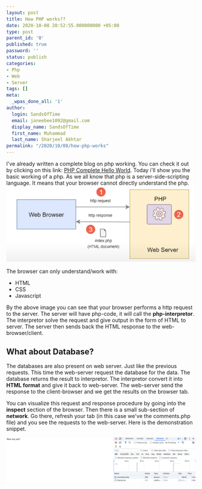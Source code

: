 ```yaml
---
layout: post
title: How PHP works??
date: 2020-10-08 20:52:55.000000000 +05:00
type: post
parent_id: '0'
published: true
password: ''
status: publish
categories:
- Php
- Web
- Server
tags: []
meta:
  _wpas_done_all: '1'
author:
  login: SandsOfTime
  email: janeebee1092@gmail.com
  display_name: SandsOfTime
  first_name: Muhammad
  last_name: Sharjeel Akhtar
permalink: "/2020/10/08/how-php-works"
---
```

I've already written a complete blog on php working. You can check it out by clicking on this link: [PHP Complete Hello World](/2020/10/06/php-basic-hello-world). Today i'll show you the basic working of a php. As we all know that php is a server-side-scripting language. It means that your browser cannot directly understand the php. 
![1](/assets/images/clt/how-php-works/1.png)


The browser can only understand/work with:
* HTML
* CSS
* Javascript

By the above image you can see that your browser performs a http request to the server. The server will have php-code, it will call the **php-interpretor**. The interpretor solve the request and give output in the form of HTML to server. The server then sends back the HTML response to the web-browser/client.

## What about Database?
The databases are also present on web server. Just like the previous requests. This time the web-server request the database for the data. The database returns the result to interpretor. The interpretor convert it into **HTML format** and give it back to web-server. The web-server send the response to the client-browser and we get the results on the browser tab.

You can visualize this request and response procedure by going into the **inspect** section of the browser. Then there is a small sub-section of **network**. Go there, refresh your tab (in this case we've the comments.php file) and you see the requests to the web-server. Here is the demonstration snippet.

![2](/assets/images/clt/how-php-works/2.png)